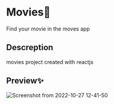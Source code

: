 # Movies🍿
Find your movie in the moves app

## Descreption
movies project created with reactjs

## Preview✨
![Screenshot from 2022-10-27 12-41-50](https://user-images.githubusercontent.com/92510927/198244463-6b0e27f5-0b22-4039-8392-e27fa919a8c0.jpg)
